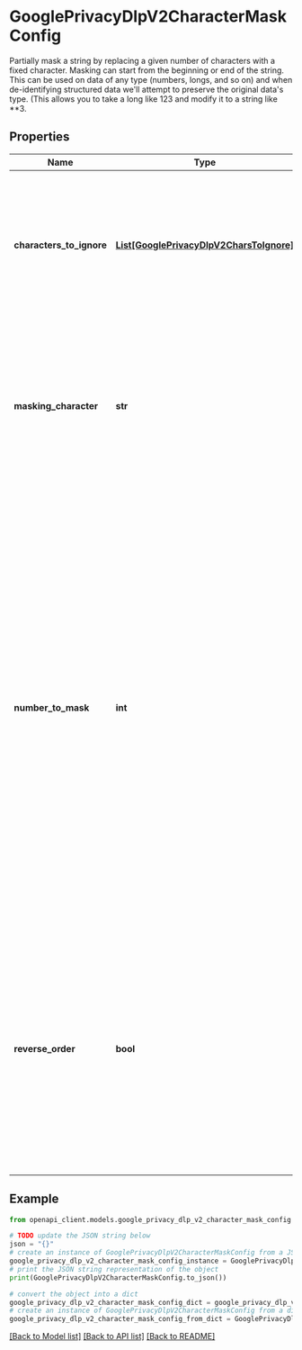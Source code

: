 # GooglePrivacyDlpV2CharacterMaskConfig

Partially mask a string by replacing a given number of characters with a fixed character. Masking can start from the beginning or end of the string. This can be used on data of any type (numbers, longs, and so on) and when de-identifying structured data we'll attempt to preserve the original data's type. (This allows you to take a long like 123 and modify it to a string like **3.

## Properties

Name | Type | Description | Notes
------------ | ------------- | ------------- | -------------
**characters_to_ignore** | [**List[GooglePrivacyDlpV2CharsToIgnore]**](GooglePrivacyDlpV2CharsToIgnore.md) | When masking a string, items in this list will be skipped when replacing characters. For example, if the input string is &#x60;555-555-5555&#x60; and you instruct Cloud DLP to skip &#x60;-&#x60; and mask 5 characters with &#x60;*&#x60;, Cloud DLP returns &#x60;***-**5-5555&#x60;. | [optional] 
**masking_character** | **str** | Character to use to mask the sensitive values—for example, &#x60;*&#x60; for an alphabetic string such as a name, or &#x60;0&#x60; for a numeric string such as ZIP code or credit card number. This string must have a length of 1. If not supplied, this value defaults to &#x60;*&#x60; for strings, and &#x60;0&#x60; for digits. | [optional] 
**number_to_mask** | **int** | Number of characters to mask. If not set, all matching chars will be masked. Skipped characters do not count towards this tally. If &#x60;number_to_mask&#x60; is negative, this denotes inverse masking. Cloud DLP masks all but a number of characters. For example, suppose you have the following values: - &#x60;masking_character&#x60; is &#x60;*&#x60; - &#x60;number_to_mask&#x60; is &#x60;-4&#x60; - &#x60;reverse_order&#x60; is &#x60;false&#x60; - &#x60;CharsToIgnore&#x60; includes &#x60;-&#x60; - Input string is &#x60;1234-5678-9012-3456&#x60; The resulting de-identified string is &#x60;****-****-****-3456&#x60;. Cloud DLP masks all but the last four characters. If &#x60;reverse_order&#x60; is &#x60;true&#x60;, all but the first four characters are masked as &#x60;1234-****-****-****&#x60;. | [optional] 
**reverse_order** | **bool** | Mask characters in reverse order. For example, if &#x60;masking_character&#x60; is &#x60;0&#x60;, &#x60;number_to_mask&#x60; is &#x60;14&#x60;, and &#x60;reverse_order&#x60; is &#x60;false&#x60;, then the input string &#x60;1234-5678-9012-3456&#x60; is masked as &#x60;00000000000000-3456&#x60;. If &#x60;masking_character&#x60; is &#x60;*&#x60;, &#x60;number_to_mask&#x60; is &#x60;3&#x60;, and &#x60;reverse_order&#x60; is &#x60;true&#x60;, then the string &#x60;12345&#x60; is masked as &#x60;12***&#x60;. | [optional] 

## Example

```python
from openapi_client.models.google_privacy_dlp_v2_character_mask_config import GooglePrivacyDlpV2CharacterMaskConfig

# TODO update the JSON string below
json = "{}"
# create an instance of GooglePrivacyDlpV2CharacterMaskConfig from a JSON string
google_privacy_dlp_v2_character_mask_config_instance = GooglePrivacyDlpV2CharacterMaskConfig.from_json(json)
# print the JSON string representation of the object
print(GooglePrivacyDlpV2CharacterMaskConfig.to_json())

# convert the object into a dict
google_privacy_dlp_v2_character_mask_config_dict = google_privacy_dlp_v2_character_mask_config_instance.to_dict()
# create an instance of GooglePrivacyDlpV2CharacterMaskConfig from a dict
google_privacy_dlp_v2_character_mask_config_from_dict = GooglePrivacyDlpV2CharacterMaskConfig.from_dict(google_privacy_dlp_v2_character_mask_config_dict)
```
[[Back to Model list]](../README.md#documentation-for-models) [[Back to API list]](../README.md#documentation-for-api-endpoints) [[Back to README]](../README.md)


